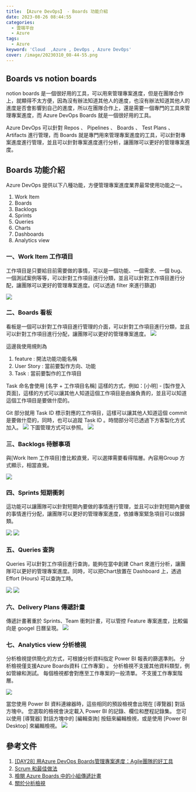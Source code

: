 ```yaml
---
title: 【Azure DevOps】 - Boards 功能介紹
date: 2023-08-26 08:44:55
categories: 
  - 雲端平台
  - Azure
tags: 
  - Azure
keyword: 'Cloud  ,Azure , DevOps , Azure DevOps'
cover: /image/20230310_08-44-55.png
---
```


## Boards vs notion boards
notion boards 是一個很好用的工具，可以用來管理專案進度，但是在團隊合作上，就顯得不太方便，因為沒有辦法知道其他人的進度，也沒有辦法知道其他人的進度是否會影響到自己的進度，所以在團隊合作上，還是需要一個專門的工具來管理專案進度，而 Azure DevOps Boards 就是一個很好用的工具。

Azure DevOps 可以針對 Repos 、 Pipelines 、 Boards 、 Test Plans 、 Artifacts 進行管理，而 Boards 就是專門用來管理專案進度的工具，可以針對專案進度進行管理，並且可以針對專案進度進行分析，讓團隊可以更好的管理專案進度。

## Boards 功能介紹
Azure DevOps 提供以下八種功能，方便管理專案進度業界最常使用功能之一。
1. Work Item
2. Boards
3. Backlogs
4. Sprints
5. Queries
6. Charts
7. Dashboards
8. Analytics view

### 一、Work Item 工作項目
工作項目是只要給目前需要做的事情，可以是一個功能、一個需求、一個 bug、一個測試案例等等，可以針對工作項目進行分類，並且可以針對工作項目進行分配，讓團隊可以更好的管理專案進度。(可以透過 filter 來進行篩選)

![](/image/20230826_11-15-34.png)


### 二、Boards 看板
看板是一個可以針對工作項目進行管理的介面，可以針對工作項目進行分類，並且可以針對工作項目進行分配，讓團隊可以更好的管理專案進度。
![](/image/20230826_11-18-42.png)

這邊我使用規則為 
1. feature : 開法功能功能名稱
2. User Story : 當前要製作方向、功能
3. Task : 當前要製作的工作項目

Task 命名會使用 [名字 + 工作項目名稱] 這樣的方式，例如：[小明] - [製作登入頁面]，這樣的方式可以讓其他人知道這個工作項目是由誰負責的，並且可以知道這個工作項目是要做什麼的。

Git 部分就用 Task ID 標示對應的工作項目，這樣可以讓其他人知道這個 commit 是要做什麼的，同時，也可以追蹤 Task ID 。時間部分可已透過下方客製化方式加入。
![](/image/20230826_11-36-47.png)
下圖管理方式可以參照。
![](/image/20230810_20-57-19.png)

### 三、Backlogs 待辦事項
與[Work Item 工作項目]會比較直覺，可以選擇需要看得階層。內容用Group 方式顯示，相當直覺。

![](/image/20230826_11-39-59.png)

### 四、Sprints 短期衝刺
這功能可以讓團隊可以針對短期內要做的事情進行管理，並且可以針對短期內要做的事情進行分配，讓團隊可以更好的管理專案進度，依據專案緊急項目可以做歸類。

![](/image/20230826_11-47-46.png)
![](/image/20230826_14-07-57.png)
### 五、Queries 查詢
Queries 可以針對工作項目進行查詢，能夠在當中創建 Chart 來進行分析，讓團隊可以更好的管理專案進度。同時，可以把Chart放置在 Dashboard 上，透過 Effort (Hours) 可以查詢工時。

![](/image/20230826_14-14-03.png)
![](/image/20230826_14-15-18.png)
### 六、Delivery Plans 傳遞計畫
傳遞計畫著重於 Sprints、Team 衝刺計畫，可以管控 Feature 專案進度，比較偏向是 googel 日曆呈現。
![](/image/20230826_14-20-36.png)

### 七、Analytics view 分析檢視
分析檢視提供簡化的方式，可根據分析資料指定 Power BI 報表的篩選準則。 分析檢視僅支援Azure Boards資料 (工作專案) 。 分析檢視不支援其他資料類型，例如管線和測試。 每個檢視都會對應至工作專案的一般清單。 不支援工作專案階層。

![](/image/20230826_17-13-26.png)

當您使用 Power BI 資料連線器時，這些相同的預設檢視會出現在 [導覽器] 對話方塊中。 您選取的檢視會決定載入 Power BI 的記錄、欄位和歷程記錄集。 您可以使用 [導覽器] 對話方塊中的 [編輯查詢] 按鈕來編輯檢視，或是使用 [Power BI Desktop] 來編輯檢視。
![](/image/20230826_17-13-35.png)


## 參考文件
1. [[DAY28] 用Azure DevOps Boards管理專案進度：Agile團隊的好工具](https://ithelp.ithome.com.tw/articles/10209547)
2. [Scrum 和最佳做法](https://learn.microsoft.com/zh-tw/azure/devops/boards/sprints/best-practices-scrum?view=azure-devops#sprint-retrospective-meetings)
3. [檢閱 Azure Boards 中的小組傳遞計畫](https://learn.microsoft.com/zh-tw/azure/devops/boards/plans/review-team-plans?view=azure-devops)
4. [關於分析檢視](https://learn.microsoft.com/zh-tw/azure/devops/report/powerbi/what-are-analytics-views?view=azure-devops)